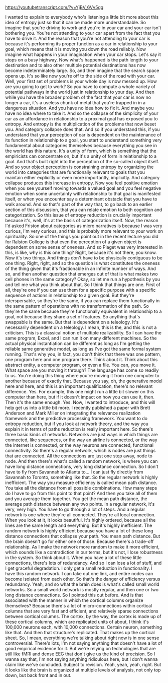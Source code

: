 https://youtubetranscript.com/?v=YjBV_6Vv5gg

 I wanted to explain to everybody who's listening a little bit more about this idea of entropy just so that it can be made more understandable. So imagine that you're driving to work and you're in your car and your car isn't bothering you. You're not attending to your car apart from the fact that you have to drive it. And the reason that you're not attending to your car is because it's performing its proper function as a car in relationship to your goal, which means that it is moving you down the road reliably. Now imagine what happens in your imagination when your car stops. Let's say it stops on a busy highway. Now what's happened is the path length to your destination and to also other multiple potential destinations has now become indeterminately large. So, and then imagine that the search space opens up. It's so like now you're off to the side of the road with your car. Well, your first set of problems is your whole day is now messed up. How are you going to get to work? So you have to compute a whole variety of potential pathways in the world just in relationship to your day. And then while you have the broader problem of the fact that your car is now no longer a car, it's a useless chunk of metal that you're trapped in in a dangerous situation. And you have no idea how to fix it. And maybe you have no idea where to take it. And so the collapse of the simplicity of your car as an affordance in relationship to a proximal goal has exposed you to entropy. And entropy is the multiplication of the problems that now beset you. And category collapse does that. And so if you understand this, if you understand that your perception of car is dependent on the maintenance of its function in relationship to a goal, you start to understand something very fundamental about categories themselves because everything you see in the world has this nature. It's a unity of form, which is something that the empiricists can concentrate on, but it's a unity of form in relationship to a goal. And that's built right into the perception of the so-called object itself. And so your object perception is constraining entropy by organizing the world into categories that are functionally relevant to goals that you maintain either explicitly or even more importantly, implicitly. And category collapse produces this increase in entropy. Now you feel positive emotion when you see yourself moving towards a valued goal and you feel negative emotion when some uncertainty with relationship to that goal is manifested itself, or when you encounter say a determinant obstacle that you have to walk around. And so that's part of the way that, to go back to an earlier section of this discussion, that you can relate emotion to both cognition and categorization. So this issue of entropy reduction is crucially important because it's, well, it's at the basis of categorization itself. Now, the reason I'd asked Friston about categories as micro narratives is because I was very curious, I'm very curious, and this is probably more relevant to your work on spirituality. So one of the things you point out in the recent lecture you did for Ralston College is that even the perception of a given object is dependent on some sense of oneness. And so Piaget was very interested in this, is like, why is this one thing? Right, because it's not there, you know. Now it's two things. And things don't have to be physically contiguous to be one thing. Right, right, and so the question is what constitutes the oneness of the thing given that it's fractionable in an infinite number of ways. And so, and then another question that emerges out of that is what makes two cell phones in the same category? Okay, so let me run a hypothesis by you and tell me what you think about that. So I think that things are one. First of all, they're one if you can use them for a specific purpose with a specific sequence of actions in relationship to a given goal. But they're interspersable, so they're the same, if you can replace them functionally in the same pattern of operations with no transformation of the path. So they're the same because they're functionally equivalent in relationship to a goal, not because they share a set of features. So anything that's swappable is the same. But that is dependent on a teleology. It's necessarily dependent on a teleology. I mean, this is the, and this is not a criticism. This is a classical notion of multiple realizability. So I can have the same program, Excel, and I can run it on many different machines. So the actual physical instantiation can be different as long as I'm getting the reliable same generative model, as long as I've got the same formal system running. That's why you, in fact, you don't think that there was one pattern, one program here and one program there. Think about it. Think about this abstract entity, a computer program, or even a file. You can, you move it. What space are you moving it through? The language has come so readily to us. You're doing this thing where you're moving it from one computer to another because of exactly that. Because you say, oh, the generative model here and here, and this is an important qualification, there's no relevant difference. Yes. For example, this one might run a little bit slower on this computer than here, but if it doesn't impact on how you can use it, then. Then it's the same enough. Yes. Now, I wanted to introduce, and this will help get us into a little bit more. I recently published a paper with Brett Anderson and Mark Miller on integrating the relevance realization framework and the predictive processing framework. You want to do entropy reduction, but if you look at network theory, and the way you explain it in terms of paths reduction is really important here. So there's three basic kinds of networks. Networks are just ways in which things are connected, like sequences, or the way an airline is connected, or the way the internet is connected, or the way neurons are connected, functional connectivity. So there's a regular network, which is nodes are just things that are connected. All the connections are just one step away, node to node. And then there's what's called a random network, is where you can have long distance connections, very long distance connection. So I don't have to fly from Savannah to Atlanta to... I can just fly directly from Savannah to Toronto, something like that. So the regular network is highly inefficient. The way you measure efficiency is called mean path distance. You take all the distance from all possible combinations. How many steps do I have to go from this point to that point? And then you take all of them and you average them together. You get the mean path distance, the average path distance between any two points. In a regular network, it's very, very high. You have to go through a lot of steps. And a regular network is one where they're all connected. They're all local connection. When you look at it, it looks beautiful. It's highly ordered, because all the lines are the same length and everything. But it's highly inefficient. The random network is highly efficient because you have a lot of these long distance connections that collapse your path. You mean path distance. But the brain doesn't go for either one of those. Because there's a trade-off relationship. As I make the network more random to make it more efficient, which sounds like a contradiction in our terms, but it's not, I lose robustness in the system. So think about it. When you have a lot of these little connections, there's lots of redundancy. And so I can lose a lot of stuff, and I get graceful degradation. I only get a small reduction in functionality. I have this random network. I can take out one link, and entire nodes can become isolated from each other. So that's the danger of efficiency versus redundancy. Yeah, and so what the brain does is what's called small world networks. So a small world network is mostly regular, and then one or two long distance connections. So I pointed this out before. And is that associated with the manner in which the cortical columns organize themselves? Because there's a lot of micro-connections within cortical columns that are very fast and efficient, and relatively sparse connections between cortical columns. The cortex, by the way, the cortex is made up of these cortical columns, which are replicated units of about, I think it's 100,000 neurons each, with 10,000 connections. Certain neuron, something like that. And then that structure's replicated. That makes up the cortical sheet. So, I mean, everything we're talking about right now is in one sense controversial. There's lots, I'm not saying anything that doesn't have a lot of good empirical evidence for it. But we're relying on technologies that are still like fMRI and dense EEG that don't give us the kind of precision. So I wanna say that, I'm not saying anything ridiculous here, but I don't wanna claim like we've concluded. Subject to revision. Yeah, yeah, yeah, right. But it looks like the brain is organized at multiple levels of analysis, not only top down, but back front and in out.